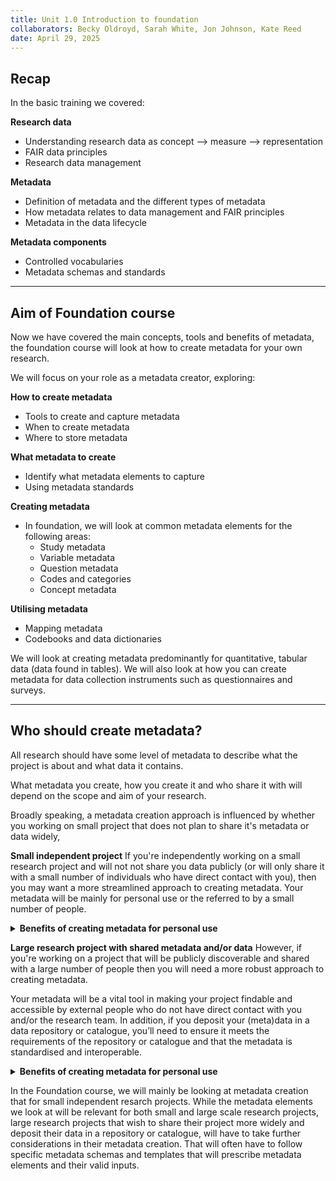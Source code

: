 ```yaml
---
title: Unit 1.0 Introduction to foundation
collaborators: Becky Oldroyd, Sarah White, Jon Johnson, Kate Reed
date: April 29, 2025
---
```


## Recap

In the basic training we covered:

**Research data**
 - Understanding research data as concept --> measure --> representation 
 - FAIR data principles
 - Research data management
  
**Metadata**
 - Definition of metadata and the different types of metadata
 - How metadata relates to data management and FAIR principles
 - Metadata in the data lifecycle
      
**Metadata components**
 - Controlled vocabularies
 - Metadata schemas and standards
   
  ---
  
 ##  Aim of Foundation course

Now we have covered the main concepts, tools and benefits of metadata, the foundation course will look at how to create metadata for your own research.

We will focus on your role as a metadata creator, exploring:

**How to create metadata**
  - Tools to create and capture metadata
  - When to create metadata 
  - Where to store metadata
    
**What metadata to create**
  - Identify what metadata elements to capture
  - Using metadata standards

**Creating metadata**
  - In foundation, we will look at common metadata elements for the following areas:
    - Study metadata
    - Variable metadata
    - Question metadata
    - Codes and categories
    - Concept metadata
    
**Utilising metadata**
  - Mapping metadata
  - Codebooks and data dictionaries

We will look at creating metadata predominantly for quantitative, tabular data (data found in tables). We will also look at how you can create metadata for data collection instruments such as questionnaires and surveys.

---

## Who should create metadata?

All research should have some level of metadata to describe what the project is about and what data it contains.

What metadata you create, how you create it and who share it with will depend on the scope and aim of your research.

Broadly speaking, a metadata creation approach is influenced by whether you working on small project that does not plan to share it's metadata or data widely, 

**Small independent project**
If you're independently working on a small research project and will not not share you data publicly (or will only share it with a small number of individuals who have direct contact with you), then you may want a more streamlined approach to creating metadata. Your metadata will be mainly for personal use or the referred to by a small number of people.

<details>
<summary><b>Benefits of creating metadata for personal use</b></summary>
<p></p> 

-	Helps you understand your data when you reference it in the future
-	Enables you build on your research when designing future projects
-	Implement best practice
-	If you decide to share your data with other people, it's easy to access and understand

</details>

**Large research project with shared metadata and/or data**
However, if you're working on a project that will be publicly discoverable and shared with a large number of people then you will need a more robust approach to creating metadata. 

Your metadata will be a vital tool in making your project findable and accessible by external people who do not have direct contact with you and/or the research team. In addition, if you deposit your (meta)data in a data repository or catalogue, you’ll need to ensure it meets the requirements of the repository or catalogue and that the metadata is standardised and interoperable.

<details>
<summary><b>Benefits of creating metadata for personal use</b></summary>
<p></p> 
 
-	Allows others who do not have a link to you or your research project to discover and understand your study
-	Promotes data citation of your work
-	Enables re-use of your data and cross-study comparisons
-	Standardised metadata will allow people who do not have links to you or your research project to effectively understand what the data is about with minimal confusion
-	Saves you time answering queries about your data
-	Promotes FAIR principles, allowing you to adhere to best practice 
  
</details>

In the Foundation course, we will mainly be looking at metadata creation that for small independent resarch projects. While the metadata elements we look at will be relevant for both small and large scale research projects, large research projects that wish to share their project more widely and deposit their data in a repository or catalogue, will have to take further considerations in their metadata creation. That will often have to follow specific metadata schemas and templates that will prescribe metadata elements and their valid inputs.
